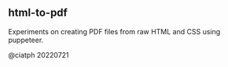 ## html-to-pdf

Experiments on creating PDF files from raw HTML and CSS using puppeteer.

@ciatph
20220721
